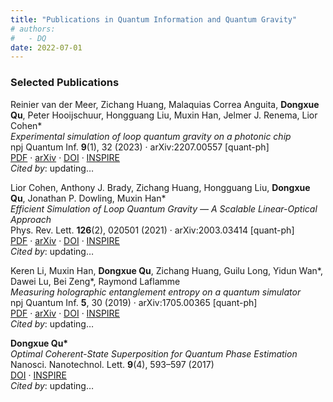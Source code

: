 ```yaml
---
title: "Publications in Quantum Information and Quantum Gravity"
# authors:
#   - DQ
date: 2022-07-01
---
```


### Selected Publications
Reinier van der Meer, Zichang Huang, Malaquias Correa Anguita, <strong>Dongxue Qu</strong>, Peter Hooijschuur, Hongguang Liu, Muxin Han, Jelmer J. Renema, Lior Cohen*<br>
<em>Experimental simulation of loop quantum gravity on a photonic chip</em><br>
npj Quantum Inf. <strong>9</strong>(1), 32 (2023) · arXiv:2207.00557 [quant-ph]<br>
<a href="https://arxiv.org/pdf/2207.00557">PDF</a> · 
<a href="https://arxiv.org/abs/2207.00557">arXiv</a> · 
<a href="https://doi.org/10.1038/s41534-023-00702-y">DOI</a> · 
<a href="https://inspirehep.net/literature/2104896">INSPIRE</a><br>
<em>Cited by</em>: <span id="citecount-2104896">updating…</span>

<script>
fetch("https://inspirehep.net/api/literature/2104896")
  .then(res => res.json())
  .then(data => {
    const count = data.metadata?.citation_count ?? "0";
    document.getElementById("citecount-2104896").innerText = count;
  });
</script>

Lior Cohen, Anthony J. Brady, Zichang Huang, Hongguang Liu, <strong>Dongxue Qu</strong>, Jonathan P. Dowling, Muxin Han*<br>
<em>Efficient Simulation of Loop Quantum Gravity — A Scalable Linear-Optical Approach</em><br>
Phys. Rev. Lett. <strong>126</strong>(2), 020501 (2021) · arXiv:2003.03414 [quant-ph]<br>
<a href="https://arxiv.org/pdf/2003.03414">PDF</a> · 
<a href="https://arxiv.org/abs/2003.03414">arXiv</a> · 
<a href="https://doi.org/10.1103/PhysRevLett.126.020501">DOI</a> · 
<a href="https://inspirehep.net/literature/1784817">INSPIRE</a><br>
<em>Cited by</em>: <span id="citecount-1784817">updating…</span>

<script>
fetch("https://inspirehep.net/api/literature/1784817")
  .then(res => res.json())
  .then(data => {
    const count = data.metadata?.citation_count ?? "0";
    document.getElementById("citecount-1784817").innerText = count;
  });
</script>

Keren Li, Muxin Han, <strong>Dongxue Qu</strong>, Zichang Huang, Guilu Long, Yidun Wan*, Dawei Lu, Bei Zeng*, Raymond Laflamme<br>
<em>Measuring holographic entanglement entropy on a quantum simulator</em><br>
npj Quantum Inf. <strong>5</strong>, 30 (2019) · arXiv:1705.00365 [quant-ph]<br>
<a href="https://arxiv.org/pdf/1705.00365">PDF</a> · 
<a href="https://arxiv.org/abs/1705.00365">arXiv</a> · 
<a href="https://doi.org/10.1038/s41534-019-0145-z">DOI</a> · 
<a href="https://inspirehep.net/literature/1597395">INSPIRE</a><br>
<em>Cited by</em>: <span id="citecount-1597395">updating…</span>

<script>
fetch("https://inspirehep.net/api/literature/1597395")
  .then(res => res.json())
  .then(data => {
    const count = data.metadata?.citation_count ?? "0";
    document.getElementById("citecount-1597395").innerText = count;
  });
</script>

<strong>Dongxue Qu*</strong><br>
<em>Optimal Coherent-State Superposition for Quantum Phase Estimation</em><br>
Nanosci. Nanotechnol. Lett. <strong>9</strong>(4), 593–597 (2017)<br>
<a href="https://doi.org/10.1166/nnl.2017.2380">DOI</a> · 
<a href="https://inspirehep.net/literature/2759468">INSPIRE</a><br>
<em>Cited by</em>: <span id="citecount-2759468">updating…</span>

<script>
fetch("https://inspirehep.net/api/literature/2759468")
  .then(res => res.json())
  .then(data => {
    const count = data.metadata?.citation_count ?? "0";
    document.getElementById("citecount-2759468").innerText = count;
  });
</script>